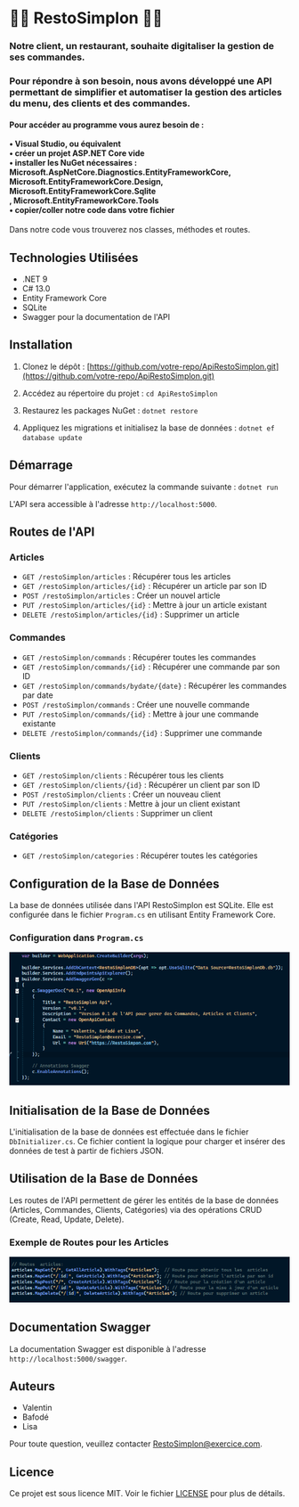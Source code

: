 ﻿# 👨‍🍳 RestoSimplon 👩‍🍳

### Notre client, un restaurant, souhaite digitaliser la gestion de ses commandes.
### Pour répondre à son besoin, nous avons développé une API permettant de simplifier et automatiser la gestion des articles du menu, des clients et des commandes.

#### Pour accéder au programme vous aurez besoin de : </br></br>• Visual Studio, ou équivalent <br> • créer un projet ASP.NET Core vide </br> • installer les NuGet nécessaires :</br> Microsoft.AspNetCore.Diagnostics.EntityFrameworkCore,<br> Microsoft.EntityFrameworkCore.Design, Microsoft.EntityFrameworkCore.Sqlite</br>, Microsoft.EntityFrameworkCore.Tools</span></br> • copier/coller notre code dans votre fichier 

Dans notre code vous trouverez nos classes, méthodes et routes.

## Technologies Utilisées
- .NET 9
- C# 13.0
- Entity Framework Core
- SQLite
- Swagger pour la documentation de l'API

## Installation
1. Clonez le dépôt :
[https://github.com/votre-repo/ApiRestoSimplon.git](https://github.com/votre-repo/ApiRestoSimplon.git)

2. Accédez au répertoire du projet :
    `cd ApiRestoSimplon`

3. Restaurez les packages NuGet :
    `dotnet restore`

4. Appliquez les migrations et initialisez la base de données :
    `dotnet ef database update`


## Démarrage
Pour démarrer l'application, exécutez la commande suivante :
    `dotnet run`

L'API sera accessible à l'adresse `http://localhost:5000`.


## Routes de l'API
### Articles
- `GET /restoSimplon/articles` : Récupérer tous les articles
- `GET /restoSimplon/articles/{id}` : Récupérer un article par son ID
- `POST /restoSimplon/articles` : Créer un nouvel article
- `PUT /restoSimplon/articles/{id}` : Mettre à jour un article existant
- `DELETE /restoSimplon/articles/{id}` : Supprimer un article

### Commandes
- `GET /restoSimplon/commands` : Récupérer toutes les commandes
- `GET /restoSimplon/commands/{id}` : Récupérer une commande par son ID
- `GET /restoSimplon/commands/bydate/{date}` : Récupérer les commandes par date
- `POST /restoSimplon/commands` : Créer une nouvelle commande
- `PUT /restoSimplon/commands/{id}` : Mettre à jour une commande existante
- `DELETE /restoSimplon/commands/{id}` : Supprimer une commande

### Clients
- `GET /restoSimplon/clients` : Récupérer tous les clients
- `GET /restoSimplon/clients/{id}` : Récupérer un client par son ID
- `POST /restoSimplon/clients` : Créer un nouveau client
- `PUT /restoSimplon/clients` : Mettre à jour un client existant
- `DELETE /restoSimplon/clients` : Supprimer un client

### Catégories
- `GET /restoSimplon/categories` : Récupérer toutes les catégories

## Configuration de la Base de Données
La base de données utilisée dans l'API RestoSimplon est SQLite. Elle est configurée dans le fichier `Program.cs` en utilisant Entity Framework Core.

### Configuration dans `Program.cs`
![ConfigProgram](./Images/Configuration_Program.PNG)

## Initialisation de la Base de Données
L'initialisation de la base de données est effectuée dans le fichier `DbInitializer.cs`. Ce fichier contient la logique pour charger et insérer des données de test à partir de fichiers JSON.

## Utilisation de la Base de Données
Les routes de l'API permettent de gérer les entités de la base de données (Articles, Commandes, Clients, Catégories) via des opérations CRUD (Create, Read, Update, Delete).

### Exemple de Routes pour les Articles
![ArticleExemple](./Images/Exemple_Route.PNG)



## Documentation Swagger
La documentation Swagger est disponible à l'adresse `http://localhost:5000/swagger`.

## Auteurs
- Valentin
- Bafodé
- Lisa

Pour toute question, veuillez contacter [RestoSimplon@exercice.com](mailto:RestoSimplon@exercice.com).

## Licence
Ce projet est sous licence MIT. Voir le fichier [LICENSE](LICENSE) pour plus de détails.

